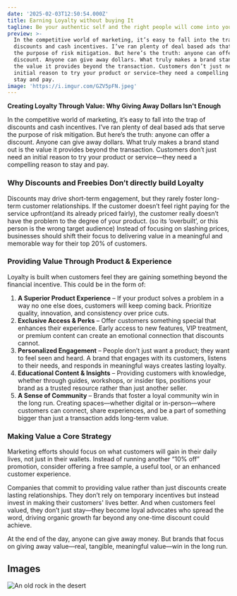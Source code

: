 ```yaml
---
date: '2025-02-03T12:50:54.000Z'
title: Earning Loyalty without buying It
tagline: Be your authentic self and the right people will come into your life.
preview: >-
  In the competitive world of marketing, it’s easy to fall into the trap of
  discounts and cash incentives. I’ve ran plenty of deal based ads that serve
  the purpose of risk mitigation. But here’s the truth: anyone can offer a
  discount. Anyone can give away dollars. What truly makes a brand stand out is
  the value it provides beyond the transaction. Customers don’t just need an
  initial reason to try your product or service—they need a compelling reason to
  stay and pay.
image: 'https://i.imgur.com/GZV5pFN.jpeg'
---
```

**Creating Loyalty Through Value: Why Giving Away Dollars Isn't Enough**

In the competitive world of marketing, it’s easy to fall into the trap of discounts and cash incentives. I’ve ran plenty of deal based ads that serve the purpose of risk mitigation. But here’s the truth: anyone can offer a discount. Anyone can give away dollars. What truly makes a brand stand out is the value it provides beyond the transaction. Customers don’t just need an initial reason to try your product or service—they need a compelling reason to stay and pay.

### Why Discounts and Freebies Don’t directly build Loyalty

Discounts may drive short-term engagement, but they rarely foster long-term customer relationships. If the customer doesn’t feel right paying for the service upfront(and its already priced fairly), the customer really doesn’t have the problem to the degree of your product. (so its ‘overbuilt’, or this person is the wrong target audience) Instead of focusing on slashing prices, businesses should shift their focus to delivering value in a meaningful and memorable way for their top 20% of customers.

### Providing Value Through Product & Experience

Loyalty is built when customers feel they are gaining something beyond the financial incentive. This could be in the form of:

1. **A Superior Product Experience** – If your product solves a problem in a way no one else does, customers will keep coming back. Prioritize quality, innovation, and consistency over price cuts.
2. **Exclusive Access & Perks** – Offer customers something special that enhances their experience. Early access to new features, VIP treatment, or premium content can create an emotional connection that discounts cannot.
3. **Personalized Engagement** – People don’t just want a product; they want to feel seen and heard. A brand that engages with its customers, listens to their needs, and responds in meaningful ways creates lasting loyalty.
4. **Educational Content & Insights** – Providing customers with knowledge, whether through guides, workshops, or insider tips, positions your brand as a trusted resource rather than just another seller.
5. **A Sense of Community** – Brands that foster a loyal community win in the long run. Creating spaces—whether digital or in-person—where customers can connect, share experiences, and be a part of something bigger than just a transaction adds long-term value.

### Making Value a Core Strategy

Marketing efforts should focus on what customers will gain in their daily lives, not just in their wallets. Instead of running another “10% off” promotion, consider offering a free sample, a useful tool, or an enhanced customer experience.

Companies that commit to providing value rather than just discounts create lasting relationships. They don’t rely on temporary incentives but instead invest in making their customers' lives better. And when customers feel valued, they don’t just stay—they become loyal advocates who spread the word, driving organic growth far beyond any one-time discount could achieve.

At the end of the day, anyone can give away money. But brands that focus on giving away value—real, tangible, meaningful value—win in the long run.

## Images

![An old rock in the desert](https://images.unsplash.com/photo-1654475677192-2d869348bb4c?ixlib=rb-1.2.1&ixid=MnwxMjA3fDB8MHxwaG90by1wYWdlfHx8fGVufDB8fHx8&auto=format&fit=crop&w=1170&q=80)
